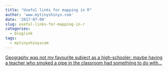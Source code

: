 ```yaml
---
title: "Useful links for mapping in R"
author: 'www.mytinyshinys.com'
date: '2017-07-09'
slug: useful-links-for-mapping-in-r
categories:
  - bloglink
tags:
  - mytinyshinyscom
---
```


[Geography was not my favourite subject as a high-schooler: maybe having a teacher who smoked a pipe in the classroom had somethiing to do with...<click to read more>](https://www.mytinyshinys.com/2017/07/09/mapl/)

